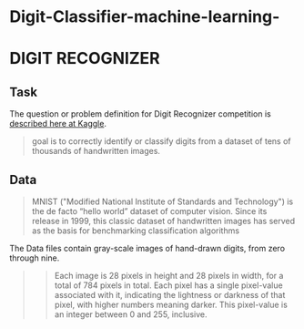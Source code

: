 # Digit-Classifier-machine-learning-


# DIGIT RECOGNIZER



## Task

The question or problem definition for Digit Recognizer competition is [described here at Kaggle](https://www.kaggle.com/c/digit-recognizer).

> goal is to correctly identify or classify digits from a dataset of tens of thousands of handwritten images.

## Data

>MNIST ("Modified National Institute of Standards and Technology") is the de facto “hello world” dataset of computer vision. Since its release in 1999, this classic dataset of handwritten images has served as the basis for benchmarking classification algorithms

The Data files contain gray-scale images of hand-drawn digits, from zero through nine.
 
>>Each image is 28 pixels in height and 28 pixels in width, for a total of 784 pixels in total. Each pixel has a single pixel-value associated with it, indicating the lightness or darkness of that pixel, with higher numbers meaning darker. This pixel-value is an integer between 0 and 255, inclusive.
